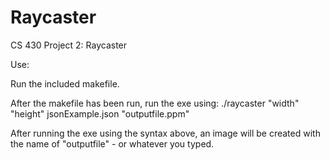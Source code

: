 # Raycaster
CS 430 Project 2: Raycaster

Use:

Run the included makefile.

After the makefile has been run, run the exe using: 
	./raycaster "width" "height" jsonExample.json "outputfile.ppm"

After running the exe using the syntax above, an image will be created with the name of "outputfile" - or whatever you typed.
